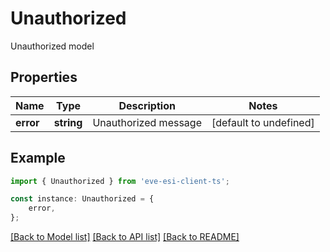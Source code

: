 # Unauthorized

Unauthorized model

## Properties

Name | Type | Description | Notes
------------ | ------------- | ------------- | -------------
**error** | **string** | Unauthorized message | [default to undefined]

## Example

```typescript
import { Unauthorized } from 'eve-esi-client-ts';

const instance: Unauthorized = {
    error,
};
```

[[Back to Model list]](../README.md#documentation-for-models) [[Back to API list]](../README.md#documentation-for-api-endpoints) [[Back to README]](../README.md)
